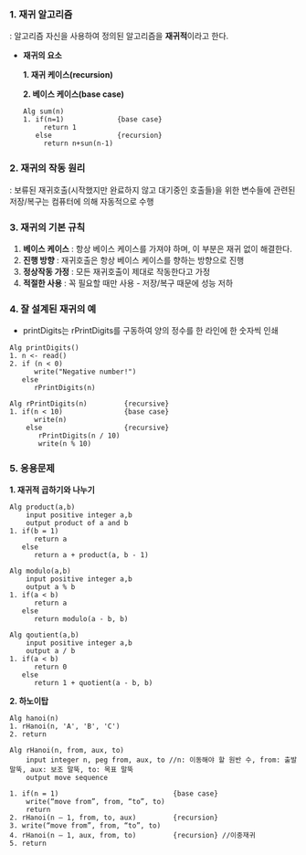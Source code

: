 ### 1. 재귀 알고리즘
: 알고리즘 자신을 사용하여 정의된 알고리즘을 **재귀적**이라고 한다.
- **재귀의 요소**
 
   **1. 재귀 케이스(recursion)**
    
   **2. 베이스 케이스(base case)**
   ```
   Alg sum(n)
   1. if(n=1)             {base case}
        return 1
      else                {recursion}
        return n+sun(n-1) 
   ```
### 2. 재귀의 작동 원리
: 보류된 재귀호출(시작했지만 완료하지 않고 대기중인 호출들)을 위한 변수들에 관련된 저장/복구는 컴퓨터에 의해 자동적으로 수행

### 3. 재귀의 기본 규칙
1. **베이스 케이스** : 항상 베이스 케이스를 가져야 하며, 이 부분은 재귀 없이 해결한다.
2. **진행 방향** : 재귀호출은 항상 베이스 케이스를 향하는 방향으로 진행
3. **정상작동 가정** : 모든 재귀호출이 제대로 작동한다고 가정
4. **적절한 사용** : 꼭 필요할 때만 사용 - 저장/복구 때문에 성능 저하

### 4. 잘 설계된 재귀의 예
- printDigits는 rPrintDigits를 구동하여 양의 정수를 한 라인에 한 숫자씩 인쇄
```
Alg printDigits()
1. n <- read()
2. if (n < 0)
      write("Negative number!")
   else
      rPrintDigits(n)
```
```
Alg rPrintDigits(n)         {recursive}
1. if(n < 10)               {base case}
      write(n)
    else                    {recursive}
       rPrintDigits(n / 10)
       write(n % 10)
```

### 5. 응용문제
**1. 재귀적 곱하기와 나누기**
```
Alg product(a,b)
    input positive integer a,b
    output product of a and b
1. if(b = 1)
      return a
   else
      return a + product(a, b - 1)   
```
```
Alg modulo(a,b)
    input positive integer a,b
    output a % b
1. if(a < b)
      return a
   else
      return modulo(a - b, b)   
```
```
Alg qoutient(a,b)
    input positive integer a,b
    output a / b
1. if(a < b)
      return 0
   else
      return 1 + quotient(a - b, b)
```

**2. 하노이탑**
```
Alg hanoi(n)
1. rHanoi(n, 'A', 'B', 'C')
2. return
```
```
Alg rHanoi(n, from, aux, to)
    input integer n, peg from, aux, to //n: 이동해야 할 원반 수, from: 출발 말뚝, aux: 보조 말뚝, to: 목표 말뚝
    output move sequence
    
1. if(n = 1)                            {base case}
    write(“move from”, from, “to”, to)
    return
2. rHanoi(n – 1, from, to, aux)         {recursion}
3. write(“move from”, from, “to”, to)
4. rHanoi(n – 1, aux, from, to)         {recursion} //이중재귀
5. return
```




